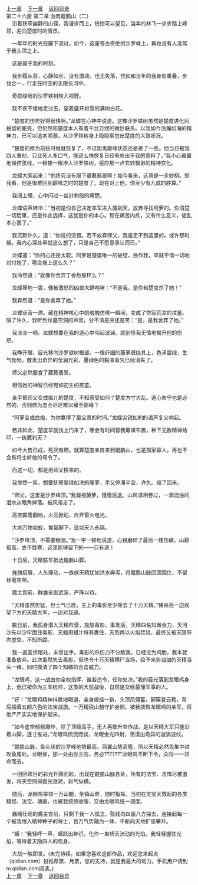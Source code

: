 
[上一章](https://github.com/xiaominghe2014/spider_book/blob/master/book/知北游/第395章.md)&nbsp;&nbsp;&nbsp;&nbsp;[下一章](https://github.com/xiaominghe2014/spider_book/blob/master/book/知北游/第397章.md)&nbsp;&nbsp;&nbsp;&nbsp;[返回目录](https://github.com/xiaominghe2014/spider_book/blob/master/book/知北游/README.md)
<br /> 第二十六册 第二章 血肉鲲鹏山（二）<br />
        沿着狭窄幽静的山径，我漫步而上，恍惚可以望见，当年的林飞一步步踏上峰顶，迎向楚度时的情景。

    一年年的时光在脚下流过，如今，这座苍古奇绝的沙罗峰上，再也没有人凌驾于我头顶之上。

    这是属于我的时刻。

    我步履从容，心静如水，没有激动，也无失落，恍如和当年的我身影重叠，步伐合一，行走在时空的无限长河中。

    奇拔峻峭的沙罗铁树映入视野。

    我不疾不缓地走过去，望着盛开如雪的满树白花。

    “楚度的伤势好得很快啊。”龙蝶在心神中说道。这棵沙罗铁树虽然是楚度进化后蜕留的躯壳，但仍然和楚度本人有着千丝万缕的微妙联系。以我如今浩瀚如海的精神力，已可以追本溯源，从沙罗铁树身上隐隐察觉出楚度的大致状况。

    “楚度的修为前些时候就恢复了，不过距离巅峰状态还是差了一些。他当日被我四人重创，只比死人多口气，能这么快恢复已经有些出乎我的意料了。”我小心翼翼地操控弦线，一根接一根渗入沙罗铁树，感应那一点玄妙飘渺的精神变化。

    龙蝶大笑起来：“他终究没有服下葳蕤翡翠啊！如今看来，这真是一步妙棋。照我看，他是很难回到巅峰之时的楚度了。现在对上他，你至少有九成的胜算。”

    我闭上眼，心中闪过一丝针刺般的痛楚。

    龙蝶语声转冷：“当初是你自己决定率军进入魔刹天，放弃寻找阿萝的。你清楚一切后果，还是作此选择，这就是你的本心。现在痛苦内疚，又有什么意义，徒乱本心罢了。”

    我沉默许久，道：“你说的没错。若不放弃师父，我是走不到这里的。或许那时候。我内心深处早就这么想了，只是自己不愿意承认而已。”

    龙蝶道：“你的心还是太软。阿萝是楚度唯一的破绽，换作我，早就不惜一切地对付她了，哪会拖上这么久？”

    我冷然道：“就像你舍弃丁香愁那样么？”

    龙蝶蓦地一震，像被激怒的凶兽大肆咆哮：“不是我，是你和楚度杀了她！”

    我森然道：“是你舍弃了她。”

    龙蝶话音一滞。藏在精神核心中的魂魄仿佛一瞬间，变成了空寂荒凉的坟墓。隔了许久，我听到坟墓空洞的声音，分不清是哭还是笑：“是，是我舍弃了她。”

    我淡淡一哂，龙蝶想要在我的道心中勾起波澜。就别怪我无情地揭开他的伤疤。

    我睁开眼，目光移向沙罗铁树根部。一根纤细的藤萝缠绕其上，色泽碧绿，生气勃勃，散发出奇异的莹润光彩，墨绿色的黏液毒咒已经消失了。

    师父必然服食了葳蕤翡翠。

    相信她的神智已经宛如初生的孩童。

    亲手把师父变成痴儿的楚度，不知感受如何？楚度方寸大乱。道心失守也是必然的，否则修为怎会迟迟难以臻至巅峰？

    “阿萝变成白痴，为你赢得了最宝贵的时间。”龙蝶尖锐如刺的语声复又响起。

    若非如此，楚度早就找上门来了，哪会有时间容我筹谋布置，种下无数精神烙印，一统魔刹天？

    如今大势已成，死灰难燃。就算楚度亲自来到鲲鹏山，也是孤家寡人，再也不会有将士听他的号令了。

    而这一切，都是用师父换来的。

    我惨然一笑，想要抚摸翠绿如洗的藤萝，手又停滞半空，许久。缩了回来。

    “师父，这里是沙罗峰顶。”我凝视藤萝，慢慢后退。山风凛冽卷过，一滴混浊的泪水从眼角掉落。被风带走了。

    高空霹雳翻响，火云掀动，炸开雷火电光。

    大地万物如蚁，匍匐脚下，遥如天人永隔。

    “沙罗峰顶，不需要眼泪。”我一字一顿地说道，心镜磨碎了最后一缕伤痛。山巅孤高，衣不胜寒，这里能够留下的——只有道！

    十日后，天精联军抵达鲲鹏山脚。

    旌旗招展，人头撺动，一族族天精犹如洪水奔泻，将鲲鹏山脉团团围住，不留丝毫空隙。

    魔主宫前，群雄全副武装，严阵以待。

    “天精虽然势猛，但士气已挫，主上的毒影至少除去了十万天精。”猪哥亮一边观望下方的天精大军，一边对我道。

    数日前，我孤身潜入天精阵营，施放毒影。事发后，天精四名知微合力，天河沙先以沙牢困住毒影，天蜡用蜡汁将其裹住，天烈再以火焰焚烧，最终又被天隐导向虚空，不知所踪。

    我一直匿伏暗处，未曾出手。毒影的杀伤力不分敌我，已经沦为鸡肋，我本就准备放弃。此次虽然失去毒影，但也令十万天精横尸当场，给予来势汹汹的天精当头一棒，同时摸清了四个知微的合击威力。

    “龙眼鸡，这一战由你全权指挥，谁若违令，任你处决。”我的目光落到龙眼鸡身上，他已被命为三军统帅，这类的大型战役，自然是交给最懂军事的人。

    “好！”龙眼鸡精神抖擞地喝道，全身披挂一新，头顶凤翎盔，脚穿登云靴，背后插着五颜六色的法宝战旗。一万精锐山魈守护身侧，被我拨做龙眼鸡的亲军，将他严严实实地保护起来。

    “如今虚空频频爆炸，除了顶级高手，无人再敢升空作战。是以天精大军只能沿着山脚，逐寸推进。”龙眼鸡侃侃而谈，龙眼金光四射，荡漾出奇异的漩涡波纹。

    “鲲鹏山脉，鱼头状的沙罗峰地势最高，两翼山势高隆，所以天精必然先集中进攻鱼尾处。龙眼雀，那一处由你主防，务必??????”龙眼鸡不断下令，众将一一领命而去。

    一团团眩目的彩光升腾而起，出现在鲲鹏山脉各处，所有的法宝、法阵尽被激发，将天空照得霞光潋滟，彩气纵横。

    随后，龙眼鸡率领一万山魈，坐镇山脊，随时指挥。当初在灵宝天救起的各类精怪、法宝、魂器，也被我统统收服，交由龙眼鸡统一调度。

    巍峨壮观的魔主宫前，只剩下我一人孤立。弦线向四面八方探去，连接起每一个被我埋入精神种子的将士，百万气势融为一体，不断向天地扩张攀升。

    “螭！”我轻呼一声，螭跃出神识，化作一束矫夭流动的光焰。我轻轻握住光焰，等待着天隐四人的现身。

    大战一触即发。(未完待续。如果您喜欢这部作品，欢迎您来起点（qidian.com）投推荐票、月票，您的支持，就是我最大的动力。手机用户请到m.qidian.com阅读。)
  <br />
[上一章](https://github.com/xiaominghe2014/spider_book/blob/master/book/知北游/第395章.md)&nbsp;&nbsp;&nbsp;&nbsp;[下一章](https://github.com/xiaominghe2014/spider_book/blob/master/book/知北游/第397章.md)&nbsp;&nbsp;&nbsp;&nbsp;[返回目录](https://github.com/xiaominghe2014/spider_book/blob/master/book/知北游/README.md)

